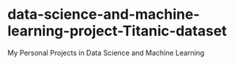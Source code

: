 # data-science-and-machine-learning-project-Titanic-dataset
My Personal Projects in Data Science and Machine Learning
